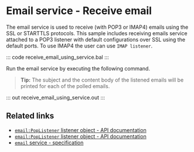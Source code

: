 # Email service - Receive email

The email service is used to receive (with POP3 or IMAP4) emails using the SSL or STARTTLS protocols. This sample includes receiving emails service attached to a POP3 listener with default configurations over SSL using the default ports. To use IMAP4 the user can use `IMAP listener`.

::: code receive_email_using_service.bal :::

Run the email service by executing the following command.

>**Tip:** The subject and the content body of the listened emails will be printed for each of the polled emails.

::: out receive_email_using_service.out :::

## Related links
- [`email:PopListener` listener object - API documentation](https://lib.ballerina.io/ballerina/email/latest/classes/PopListener)
- [`email:PopListener` listener object - API documentation](https://lib.ballerina.io/ballerina/email/latest/classes/ImapListener)
- [`email` service - specification](https://ballerina.io/spec/email/#4-service)
